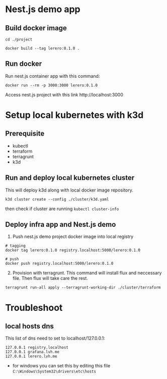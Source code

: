 # Nest.js demo app

## Build docker image


```
cd ./project

docker build --tag lerero:0.1.0 .
```

## Run docker
Run nest.js container app with this command:

```
docker run --rm -p 3000:3000 lerero:0.1.0
```

Access nest.js project with this link http://localhost:3000

# Setup local kubernetes with k3d

## Prerequisite
* kubectl
* terraform
* terragrunt
* k3d


## Run and deploy local kubernetes cluster

This will deploy k3d along with local docker image repository.
```
k3d cluster create --config ./cluster/k3d.yaml
```
then check if cluster are running `kubectl cluster-info`

## Deploy infra app and Nest.js demo

1. Push nest.js demo project docker image into local registry
```
# tagging
docker tag lerero:0.1.0 registry.localhost:5000/lerero:0.1.0

# push
docker push registry.localhost:5000/lerero:0.1.0
```

2. Provision with terragrunt.
This command will install flux and neccessary file. Then flux will take care the rest.

```
terragrunt run-all apply --terragrunt-working-dir ./cluster/terraform

```

# Troubleshoot

## local hosts dns
This list of dns need to set to localhost/127.0.0.1:
```
127.0.0.1 registry.localhost
127.0.0.1 grafana.lvh.me
127.0.0.1 lerero.lvh.me
```

* for windows you can set this by editing this file `C:\Windows\System32\drivers\etc\hosts`